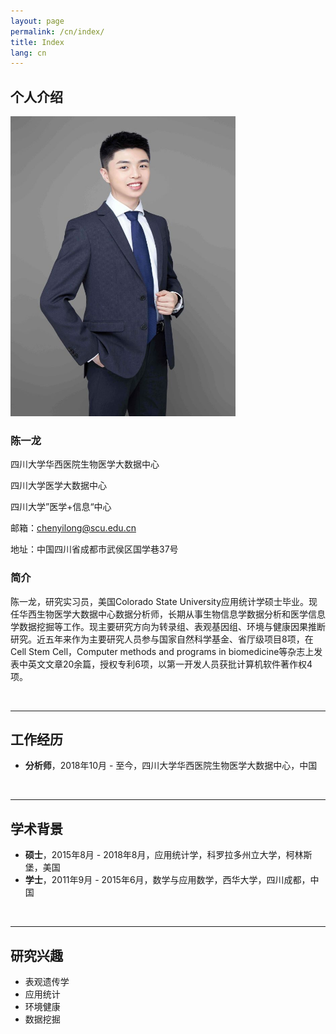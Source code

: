 ```yaml
---
layout: page
permalink: /cn/index/
title: Index
lang: cn
---
```


## 个人介绍

<img src="/images/chenyilong.jpg" class="floatpic" width="360" height="480">

### **陈一龙**

四川大学华西医院生物医学大数据中心<br>

四川大学医学大数据中心<br>

四川大学”医学+信息“中心<br>

邮箱：chenyilong@scu.edu.cn<br>

地址：中国四川省成都市武侯区国学巷37号<br>

### 简介

陈一龙，研究实习员，美国Colorado State University应用统计学硕士毕业。现任华西生物医学大数据中心数据分析师，长期从事生物信息学数据分析和医学信息学数据挖掘等工作。现主要研究方向为转录组、表观基因组、环境与健康因果推断研究。近五年来作为主要研究人员参与国家自然科学基金、省厅级项目8项，在Cell Stem Cell，Computer methods and programs in biomedicine等杂志上发表中英文文章20余篇，授权专利6项，以第一开发人员获批计算机软件著作权4项。

<br>

---

## 工作经历

- **分析师**，2018年10月 - 至今，四川大学华西医院生物医学大数据中心，中国
<br>

---

## 学术背景

- **硕士**，2015年8月 - 2018年8月，应用统计学，科罗拉多州立大学，柯林斯堡，美国
- **学士**，2011年9月 - 2015年6月，数学与应用数学，西华大学，四川成都，中国
<br>

---

## 研究兴趣

- 表观遗传学
- 应用统计
- 环境健康
- 数据挖掘

<br>

